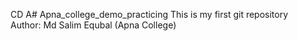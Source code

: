 CD A# Apna_college_demo_practicing
This is my first git repository
<br>
Author: Md Salim Equbal (Apna College)
